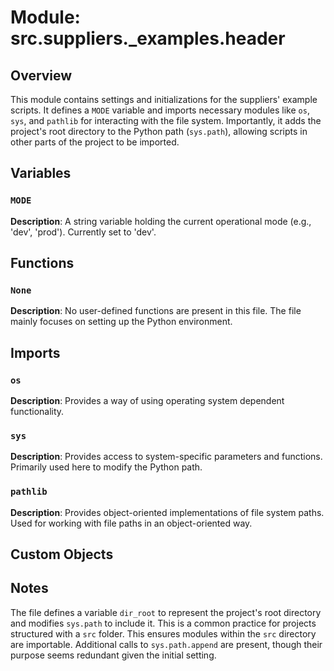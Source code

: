 # Module: src.suppliers._examples.header

## Overview

This module contains settings and initializations for the suppliers' example scripts. It defines a `MODE` variable and imports necessary modules like `os`, `sys`, and `pathlib` for interacting with the file system.  Importantly, it adds the project's root directory to the Python path (`sys.path`), allowing scripts in other parts of the project to be imported.

## Variables

### `MODE`

**Description**: A string variable holding the current operational mode (e.g., 'dev', 'prod').  Currently set to 'dev'.

## Functions

### `None`

**Description**: No user-defined functions are present in this file.  The file mainly focuses on setting up the Python environment.


## Imports

### `os`

**Description**:  Provides a way of using operating system dependent functionality.

### `sys`

**Description**: Provides access to system-specific parameters and functions.  Primarily used here to modify the Python path.

### `pathlib`

**Description**:  Provides object-oriented implementations of file system paths. Used for working with file paths in an object-oriented way.

## Custom Objects


## Notes

The file defines a variable `dir_root` to represent the project's root directory and modifies `sys.path` to include it. This is a common practice for projects structured with a `src` folder. This ensures modules within the `src` directory are importable.  Additional calls to `sys.path.append` are present, though their purpose seems redundant given the initial setting.